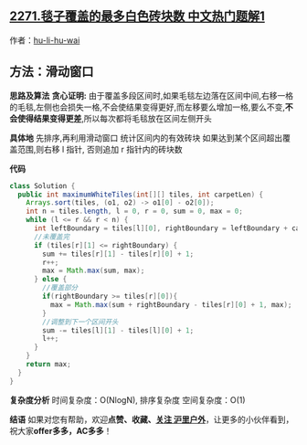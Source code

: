 ## [2271.毯子覆盖的最多白色砖块数 中文热门题解1](https://leetcode.cn/problems/maximum-white-tiles-covered-by-a-carpet/solutions/100000/by-hu-li-hu-wai-48y7)

作者：[hu-li-hu-wai](https://leetcode.cn/u/hu-li-hu-wai)
## 方法：滑动窗口

**思路及算法**
**贪心证明:**
由于覆盖多段区间时,如果毛毯左边落在区间中间,右移一格的毛毯,左侧也会损失一格,不会使结果变得更好,而左移要么增加一格,要么不变,**不会使得结果变得更差**,所以每次都将毛毯放在区间左侧开头

**具体地**
先排序,再利用滑动窗口
统计区间内的有效砖块
如果达到某个区间超出覆盖范围,则右移 l 指针, 否则追加 r 指针内的砖块数

**代码**

```java
class Solution {
  public int maximumWhiteTiles(int[][] tiles, int carpetLen) {
    Arrays.sort(tiles, (o1, o2) -> o1[0] - o2[0]);
    int n = tiles.length, l = 0, r = 0, sum = 0, max = 0;
    while (l <= r && r < n) {
      int leftBoundary = tiles[l][0], rightBoundary = leftBoundary + carpetLen - 1;
      //未覆盖完
      if (tiles[r][1] <= rightBoundary) {
        sum += tiles[r][1] - tiles[r][0] + 1;
        r++;
        max = Math.max(sum, max);
      } else {
        //覆盖部分
        if(rightBoundary >= tiles[r][0]){
          max = Math.max(sum + rightBoundary - tiles[r][0] + 1, max);
        }
        //调整到下一个区间开头
        sum -= tiles[l][1] - tiles[l][0] + 1;
        l++;
      }
    }
    return max;
  }
}
```
**复杂度分析**
时间复杂度：O(NlogN), 排序复杂度
空间复杂度：O(1)

**结语**
如果对您有帮助，欢迎**点赞、收藏、[关注 沪里户外](/u/hu-li-hu-wai/)**，让更多的小伙伴看到，祝大家**offer多多，AC多多**！